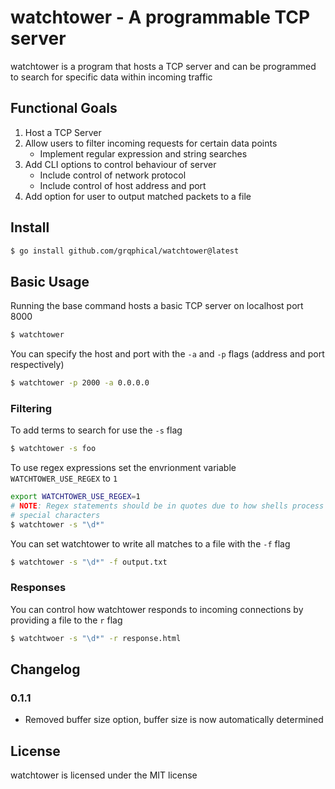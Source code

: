 # watchtower - A programmable TCP server

watchtower is a program that hosts a TCP server and can be programmed to search for specific data within incoming traffic

## Functional Goals

1. Host a TCP Server
2. Allow users to filter incoming requests for certain data points
   - Implement regular expression and string searches
3. Add CLI options to control behaviour of server
   - Include control of network protocol
   - Include control of host address and port
4. Add option for user to output matched packets to a file

## Install

```bash
$ go install github.com/grqphical/watchtower@latest
```

## Basic Usage

Running the base command hosts a basic TCP server on localhost port 8000

```bash
$ watchtower
```

You can specify the host and port with the `-a` and `-p` flags (address and port respectively)

```bash
$ watchtower -p 2000 -a 0.0.0.0
```

### Filtering

To add terms to search for use the `-s` flag

```bash
$ watchtower -s foo
```

To use regex expressions set the envrionment variable `WATCHTOWER_USE_REGEX` to `1`

```bash
export WATCHTOWER_USE_REGEX=1
# NOTE: Regex statements should be in quotes due to how shells process backslashes and other
# special characters
$ watchtower -s "\d*"
```

You can set watchtower to write all matches to a file with the `-f` flag

```bash
$ watchtower -s "\d*" -f output.txt
```

### Responses

You can control how watchtower responds to incoming connections by providing a file to the `r` flag

```bash
$ watchtwoer -s "\d*" -r response.html
```

## Changelog

### 0.1.1

- Removed buffer size option, buffer size is now automatically determined

## License

watchtower is licensed under the MIT license
